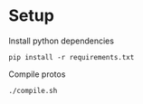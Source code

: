 # Setup

Install python dependencies 

```
pip install -r requirements.txt
```

Compile protos

```
./compile.sh
```